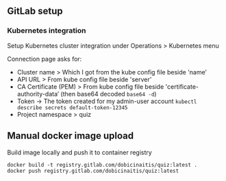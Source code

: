 ## GitLab setup
### Kubernetes integration
Setup Kubernetes cluster integration under Operations > Kubernetes menu

Connection page asks for:
* Cluster name > Which I got from the kube config file beside 'name’
* API URL > From kube config file beside 'server’
* CA Certificate (PEM) > From kube config file beside 'certificate-authority-data’ (then base64 decoded `base64 -d`)
* Token -> The token created for my admin-user account `kubectl describe secrets default-token-12345`
* Project namespace > quiz

## Manual docker image upload
Build image locally and push it to container registry
```shell
docker build -t registry.gitlab.com/dobicinaitis/quiz:latest .
docker push registry.gitlab.com/dobicinaitis/quiz:latest
```
